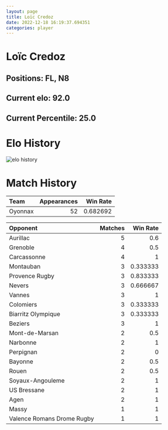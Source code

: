 ```yaml
---  
layout: page  
title: Loïc Credoz  
date: 2022-12-18 16:19:37.694351  
categories: player  
---
```

# Loïc Credoz

## Positions: FL, N8

## Current elo: 92.0

## Current Percentile: 25.0

# Elo History


![elo history](history_LoïcCredoz.png)
# Match History


| Team    |   Appearances |   Win Rate |
|:--------|--------------:|-----------:|
| Oyonnax |            52 |   0.682692 |

| Opponent                   |   Matches |   Win Rate |
|:---------------------------|----------:|-----------:|
| Aurillac                   |         5 |   0.6      |
| Grenoble                   |         4 |   0.5      |
| Carcassonne                |         4 |   1        |
| Montauban                  |         3 |   0.333333 |
| Provence Rugby             |         3 |   0.833333 |
| Nevers                     |         3 |   0.666667 |
| Vannes                     |         3 |   1        |
| Colomiers                  |         3 |   0.333333 |
| Biarritz Olympique         |         3 |   0.333333 |
| Beziers                    |         3 |   1        |
| Mont-de-Marsan             |         2 |   0.5      |
| Narbonne                   |         2 |   1        |
| Perpignan                  |         2 |   0        |
| Bayonne                    |         2 |   0.5      |
| Rouen                      |         2 |   0.5      |
| Soyaux-Angouleme           |         2 |   1        |
| US Bressane                |         2 |   1        |
| Agen                       |         2 |   1        |
| Massy                      |         1 |   1        |
| Valence Romans Drome Rugby |         1 |   1        |